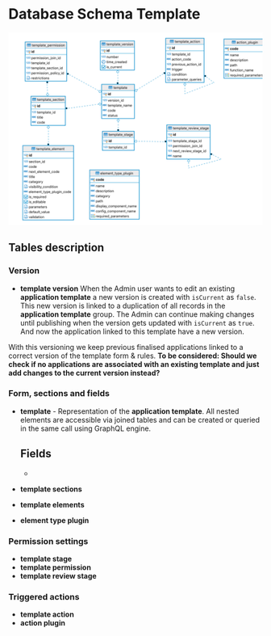 # Database Schema Template

![Database Schema](images/database-schema-template.png)

## Tables description

### Version
* <b>template version</b>
When the Admin user wants to edit an existing <b>application template</b> a new version is created with `isCurrent` as `false`. 
This new version is linked to a duplication of all records in the <b>application template</b> group. The Admin can continue making changes until publishing when the version gets updated with `isCurrent` as `true`. And now the application linked to this template have a new version.

With this versioning we keep previous finalised applications linked to a correct version of the template form & rules. 
<b>To be considered: Should we check if no applications are associated with an existing template and just add changes to the current version instead?</b>

### Form, sections and fields
* <b>template</b> - Representation of the <b>application template</b>. All nested elements are accessible via joined tables and can be created or queried in the same call using GraphQL engine.

    <b>Fields</b>
    - 
    - 
* <b>template sections</b>
* <b>template elements</b>
* <b>element type plugin</b> 

### Permission settings
* <b>template stage</b>
* <b>template permission</b>
* <b>template review stage</b>

### Triggered actions
* <b>template action</b>
* <b>action plugin</b>